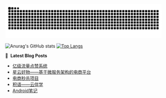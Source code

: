 <picture>
  <source media="(prefers-color-scheme: dark)" srcset="https://raw.githubusercontent.com/meeting77smile/meeting77smile/output/github-contribution-grid-snake-dark.svg">
  <source media="(prefers-color-scheme: light)" srcset="https://raw.githubusercontent.com/meeting77smile/meeting77smile/output/github-contribution-grid-snake.svg">
  <img alt="github contribution grid snake animation" src="https://raw.githubusercontent.com/meeting77smile/meeting77smile/output/github-contribution-grid-snake.svg">
</picture>

![Anurag's GitHub stats](https://github-readme-stats.vercel.app/api?username=meeting77smile&theme=ambient_gradient) [![Top Langs](https://github-readme-stats.vercel.app/api/top-langs/?username=meeting77smile&layout=donut)](https://github.com/anuraghazra/github-readme-stats)

📕 &nbsp;**Latest Blog Posts**
<!-- BLOG-POST-LIST:START -->
- [亿级流量点赞系统](http://localhost:1313/post/likesystem/)
- [星云好物——基于微服务架构的电商平台](http://localhost:1313/post/nebulamall/)
- [电商秒杀项目](http://localhost:1313/post/secondkill/)
- [积语——云伴学](http://localhost:1313/post/jiyuguidebook/)
- [Android笔记](http://localhost:1313/post/android_notes/)
<!-- BLOG-POST-LIST:END -->
